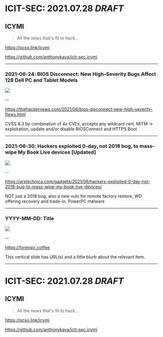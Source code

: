 # ICIT-SEC: 2021.07.28 *DRAFT*

## **ICYMI**

> All the news that's fit to hack...

https://pcso.link/icymi

https://github.com/anthonykava/icit-sec.icymi

<!-- .slide: data-transition="zoom" -->
<!-- .slide: data-background="/images/icitsec.logo.1920x1080.dark.jpg" -->

---

### 2021-06-24: BIOS Disconnect: New High-Severity Bugs Affect 128 Dell PC and Tablet Models
![](https://thehackernews.com/images/-AYvl65gpkT4/YNRcfWXgT-I/AAAAAAAAC-s/tytn7xlkjfMItj6amgfzAoivz4vwBmmiACLcBGAsYHQ/s0/hacking-dell-computers.jpg)

--

https://thehackernews.com/2021/06/bios-disconnect-new-high-severity-flaws.html

CVSS 8.3 by combination of 4x CVEs, accepts any wildcard cert, MiTM -> exploitation, update and/or disable BIOSConnect and HTTPS Boot

---

### 2021-06-30: Hackers exploited 0-day, not 2018 bug, to mass-wipe My Book Live devices [Updated]
![](https://cdn.arstechnica.net/wp-content/uploads/2021/06/busted-hard-drive-800x518.jpeg)

--

https://arstechnica.com/gadgets/2021/06/hackers-exploited-0-day-not-2018-bug-to-mass-wipe-my-book-live-devices/

NOT just a 2018 bug, also a new vuln for remote factory restore, WD offering recovery and trade-in, PowerPC malware

---

### YYYY-MM-DD: Title
![](https://forensic.coffee/images/hacking.is.good2.jpg)

--

https://forensic.coffee

This vertical slide has URL(s) and a little blurb about the relevant item.

---

# ICIT-SEC: 2021.07.28 *DRAFT*

## **ICYMI**

> All the news that's fit to hack...

https://pcso.link/icymi

https://github.com/anthonykava/icit-sec.icymi

<!-- .slide: data-transition="zoom" -->
<!-- .slide: data-background="/images/icitsec.logo.1920x1080.dark.jpg" -->
